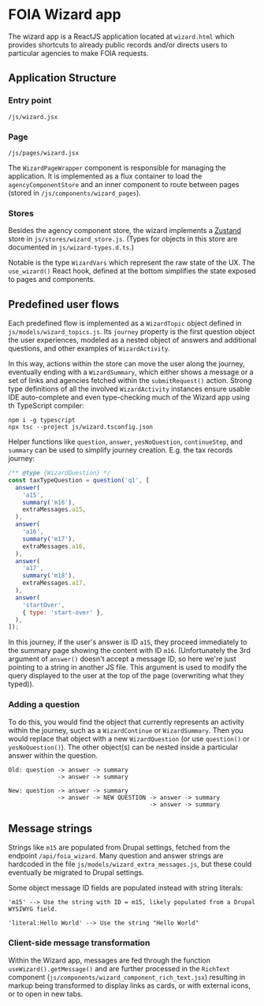 # FOIA Wizard app

The wizard app is a ReactJS application located at `wizard.html` which provides shortcuts to already public records and/or directs users to particular agencies to make FOIA requests.

## Application Structure


### Entry point

`/js/wizard.jsx`

### Page

`/js/pages/wizard.jsx`

The `WizardPageWrapper` component is responsible for managing the application.
It is implemented as a flux container to load the `agencyComponentStore` and an
inner component to route between pages (stored in `/js/components/wizard_pages`).

### Stores

Besides the agency component store, the wizard implements a [Zustand](https://docs.pmnd.rs/zustand/getting-started/introduction) store in `js/stores/wizard_store.js`. (Types
for objects in this store are documented in `js/wizard-types.d.ts`.)

Notable is the type `WizardVars` which represent the raw state of the UX. The `use_wizard()`
React hook, defined at the bottom simplifies the state exposed to pages and components.

## Predefined user flows

Each predefined flow is implemented as a `WizardTopic` object defined in `js/models/wizard_topics.js`.
Its `journey` property is the first question object the user experiences, modeled as a
nested object of answers and additional questions, and other examples of `WizardActivity`.

In this way, actions within the store can move the user along the journey, eventually ending
with a `WizardSummary`, which either shows a message or a set of links and agencies fetched
within the `submitRequest()` action. Strong type definitions of all the involved `WizardActivity`
instances ensure usable IDE auto-complete and even type-checking much of the Wizard app using th
TypeScript compiler:

```
npm i -g typescript
npx tsc --project js/wizard.tsconfig.json
```

Helper functions like `question`, `answer`, `yesNoQuestion`, `continueStep`, and `summary` can
be used to simplify journey creation. E.g. the tax records journey:

```js
/** @type {WizardQuestion} */
const taxTypeQuestion = question('q1', [
  answer(
    'a15',
    summary('m16'),
    extraMessages.a15,
  ),
  answer(
    'a16',
    summary('m17'),
    extraMessages.a16,
  ),
  answer(
    'a17',
    summary('m18'),
    extraMessages.a17,
  ),
  answer(
    'startOver',
    { type: 'start-over' },
  ),
]);
```

In this journey, if the user's answer is ID `a15`, they proceed immediately to the summary page
showing the content with ID `m16`. (Unfortunately the 3rd argument of `answer()` doesn't accept
a message ID, so here we're just pointing to a string in another JS file. This argument is used
to modify the query displayed to the user at the top of the page (overwriting what they typed)).

### Adding a question

To do this, you would find the object that currently represents an activity within the journey,
such as a `WizardContinue` or `WizardSummary`. Then you would replace that object with a new
`WizardQuestion` (or use `question()` or `yesNoQuestion()`). The other object(s) can be nested
inside a particular answer within the question.

```
Old: question -> answer -> summary
              -> answer -> summary

New: question -> answer -> summary
              -> answer -> NEW QUESTION -> answer -> summary
                                        -> answer -> summary
```

## Message strings

Strings like `m15` are populated from Drupal settings, fetched from the endpoint `/api/foia_wizard`.
Many question and answer strings are hardcoded in the file `js/models/wizard_extra_messages.js`, but
these could eventually be migrated to Drupal settings.

Some object message ID fields are populated instead with string literals:

```
'm15' --> Use the string with ID = m15, likely populated from a Drupal WYSIWYG field.

'literal:Hello World' --> Use the string "Hello World"
```

### Client-side message transformation

Within the Wizard app, messages are fed through the function `useWizard().getMessage()` and are
further processed in the `RichText` component (`js/components/wizard_component_rich_text.jsx`)
resulting in markup being transformed to display links as cards, or with external icons, or
to open in new tabs.
